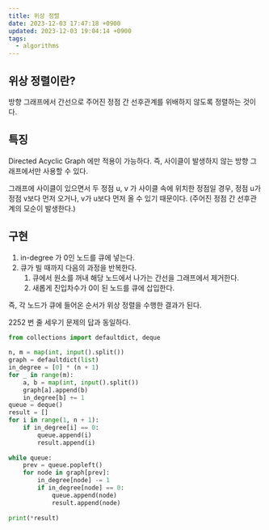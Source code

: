 ```yaml
---
title: 위상 정렬
date: 2023-12-03 17:47:18 +0900
updated: 2023-12-03 19:04:14 +0900
tags:
  - algorithms
---
```


## 위상 정렬이란?

방향 그래프에서 간선으로 주어진 정점 간 선후관계를 위배하지 않도록 정렬하는 것이다. 

## 특징

Directed Acyclic Graph 에만 적용이 가능하다. 즉, 사이클이 발생하지 않는 방향 그래프에서만 사용할 수 있다.

그래프에 사이클이 있으면서 두 정점 u, v 가 사이클 속에 위치한 정점일 경우, 정점 u가 정점 v보다 먼저 오거나, v가 u보다 먼저 올 수 있기 때문이다. (주어진 정점 간 선후관계의 모순이 발생한다.)

## 구현

1. in-degree 가 0인 노드를 큐에 넣는다.  
2. 큐가 빌 때까지 다음의 과정을 반복한다.  
	1. 큐에서 원소를 꺼내 해당 노드에서 나가는 간선을 그래프에서 제거한다. 
	2. 새롭게 진입차수가 0이 된 노드를 큐에 삽입한다. 

즉, 각 노드가 큐에 들어온 순서가 위상 정렬을 수행한 결과가 된다. 

2252 번 줄 세우기 문제의 답과 동일하다.

```python
from collections import defaultdict, deque  
  
n, m = map(int, input().split())  
graph = defaultdict(list)  
in_degree = [0] * (n + 1)  
for _ in range(m):  
    a, b = map(int, input().split())  
    graph[a].append(b)  
    in_degree[b] += 1  
queue = deque()  
result = []  
for i in range(1, n + 1):  
    if in_degree[i] == 0:  
        queue.append(i)  
        result.append(i)  
  
while queue:  
    prev = queue.popleft()  
    for node in graph[prev]:  
        in_degree[node] -= 1  
        if in_degree[node] == 0:  
            queue.append(node)  
            result.append(node)  
  
print(*result)
```